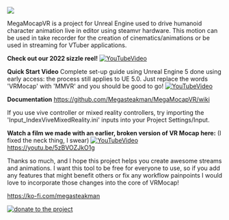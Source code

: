 ![](Examples.gif)

MegaMocapVR is a project for Unreal Engine used to drive humanoid character animation live in editor using steamvr hardware.  This motion can be used in take recorder for the creation of cinematics/animations or be used in streaming for VTuber applications.


**Check out our 2022 sizzle reel!**
[![YouTubeVideo](https://i.imgur.com/mn51yVm.jpg)](https://youtu.be/mf0ioDCkrsU)


**Quick Start Video**
Complete set-up guide using Unreal Engine 5 done using early access: the process still applies to UE 5.0.  Just replace the words 'VRMocap' with 'MMVR' and you should be good to go!
[![YouTubeVideo](https://i.imgur.com/OdwBANp.png)](https://youtu.be/crv6AIbadSo)


**Documentation**
https://github.com/Megasteakman/MegaMocapVR/wiki


If you use vive controller or mixed reality controllers, try importing the 'Input_IndexViveMixedReality.ini' inputs into your Project Settings/Input.


**Watch a film we made with an earlier, broken version of VR Mocap here:** 
(I fixed the neck thing, I swear)
[![YouTubeVideo](https://i.imgur.com/fcLGGNj.jpg)](https://youtu.be/5zBVOZJkO1g)
https://youtu.be/5zBVOZJkO1g


Thanks so much, and I hope this project helps you create awesome streams and animations.  I want this tool to be free for everyone to use, so if you add any features that might benefit others or fix any workflow painpoints I would love to incorporate those changes into the core of VRMocap! 

https://ko-fi.com/megasteakman

[![donate to the project](https://i.imgur.com/MFZdDlK.png)](https://ko-fi.com/megasteakman)


